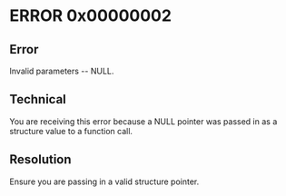 # ERROR 0x00000002

## Error

Invalid parameters -- NULL.


## Technical

You are receiving this error because a NULL pointer was passed in as a structure value to a function call.


## Resolution

Ensure you are passing in a valid structure pointer.
